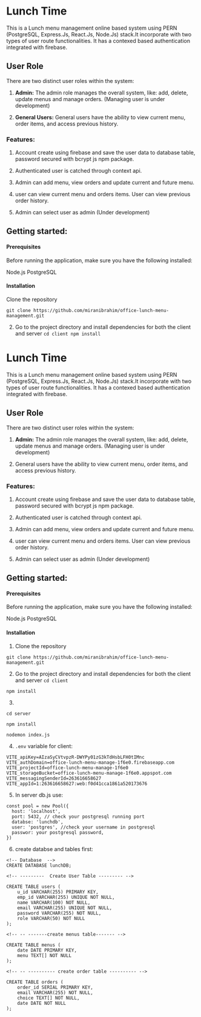 

# Lunch Time

This is a Lunch menu management online based system using PERN (PostgreSQL, Express.Js, React.Js, Node.Js) stack.It incorporate with two types of user route functionalities. It has a contexed based authentication integrated with firebase.

## User Role
There are two distinct user roles within the system:

1. **Admin:** The admin role manages the overall system, like: add, delete, update menus and manage orders. (Managing user is under development) 

2. **General Users:** General users have the ability to view current menu, order items, and access previous history.

### Features:
1. Account create using firebase and save the user data to database table, password secured with bcrypt js npm package.

2. Authenticated user is catched through context api.

3. Admin can add menu, view orders and update current and future menu.

4. user can view current menu and orders items. User can view previous order history.
5. Admin can select user as admin  (Under development)


## Getting started: 
#### Prerequisites
Before running the application, make sure you have the following installed:

Node.js
PostgreSQL

#### Installation
Clone the repository

`git clone https://github.com/miranibrahim/office-lunch-menu-management.git`

2. Go to the project directory and install dependencies for both the client and server
`cd client
npm install`



# Lunch Time

This is a Lunch menu management online based system using PERN (PostgreSQL, Express.Js, React.Js, Node.Js) stack.It incorporate with two types of user route functionalities. It has a contexed based authentication integrated with firebase.

## User Role
There are two distinct user roles within the system:

1. **Admin:** The admin role manages the overall system, like: add, delete, update menus and manage orders. (Managing user is under development) 

2. <General Users:> General users have the ability to view current menu, order items, and access previous history.

### Features:
1. Account create using firebase and save the user data to database table, password secured with bcrypt js npm package.

2. Authenticated user is catched through context api.

3. Admin can add menu, view orders and update current and future menu.

4. user can view current menu and orders items. User can view previous order history.
5. Admin can select user as admin  (Under development)


## Getting started: 
#### Prerequisites
Before running the application, make sure you have the following installed:

Node.js
PostgreSQL

#### Installation
1. Clone the repository

`git clone https://github.com/miranibrahim/office-lunch-menu-management.git`


2. Go to the project directory and install dependencies for both the client and server
`cd client`

`npm install`

3. 
`cd server`

`npm install`


`nodemon index.js`

4. `.env` variable for client: 
```
VITE_apiKey=AIzaSyCVtvpzR-DWYPy01zG3kTdHsbLFH0tIMnc
VITE_authDomain=office-lunch-menu-manage-1f6e0.firebaseapp.com
VITE_projectId=office-lunch-menu-manage-1f6e0
VITE_storageBucket=office-lunch-menu-manage-1f6e0.appspot.com
VITE_messagingSenderId=263616658627
VITE_appId=1:263616658627:web:f0d41cca1861a520173676
```

5. In server db.js use: 
```
const pool = new Pool({
  host: 'localhost',
  port: 5432, // check your postgresql running port
  databse: 'lunchdb',
  user: 'postgres', //check your username in postgresql
  passwor: your postgresql password,
})
```

6. create databse and tables first: 
```
<!-- Database  -->
CREATE DATABASE lunchDB;

<!-- ---------  Create User Table --------- -->

CREATE TABLE users (
    u_id VARCHAR(255) PRIMARY KEY,
    emp_id VARCHAR(255) UNIQUE NOT NULL,
    name VARCHAR(100) NOT NULL,
    email VARCHAR(255) UNIQUE NOT NULL,
    password VARCHAR(255) NOT NULL,
    role VARCHAR(50) NOT NULL
);

<!-- -- -------create menus table------- -->

CREATE TABLE menus (
    date DATE PRIMARY KEY,
    menu TEXT[] NOT NULL
);

<!-- -- ---------- create order table ---------- -->

CREATE TABLE orders (
    order_id SERIAL PRIMARY KEY,
    email VARCHAR(255) NOT NULL,
    choice TEXT[] NOT NULL,
    date DATE NOT NULL
);
```

